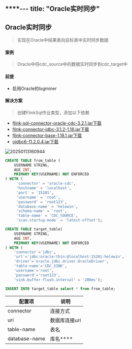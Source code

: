 ****---
title: "Oracle实时同步"
---

## Oracle实时同步

> 实现在Oracle中结果表向目标表中实时同步数据

#### 案例

> Oracle中将cdc_source中的数据实时同步到cdc_target中

#### 前提

- 启用Oracle的logminer

#### 解决方案

> 创建FlinkSql作业类型，添加以下依赖

- [flink-sql-connector-oracle-cdc-3.2.1.jar下载](https://repo1.maven.org/maven2/org/apache/flink/flink-sql-connector-oracle-cdc/3.2.1/flink-sql-connector-oracle-cdc-3.2.1.jar)
- [flink-connector-jdbc-3.1.2-1.18.jar下载](https://repo1.maven.org/maven2/org/apache/flink/flink-connector-jdbc/3.1.2-1.18/flink-connector-jdbc-3.1.2-1.18.jar)
- [flink-connector-base-1.18.1.jar下载](https://repo1.maven.org/maven2/org/apache/flink/flink-connector-base/1.18.1/flink-connector-base-1.18.1.jar)
- [ojdbc6-11.2.0.4.jar下载](https://repo1.maven.org/maven2/com/oracle/database/jdbc/ojdbc6/11.2.0.4/ojdbc6-11.2.0.4.jar)

![20250113160944](https://img.isxcode.com/picgo/20250113160944.png)

```sql
CREATE TABLE from_table (
    USERNAME STRING,
    AGE INT,
    PRIMARY KEY(USERNAME) NOT ENFORCED
) WITH (
     'connector' = 'oracle-cdc',
     'hostname' = 'localhost',
     'port' = '15201',
     'username' = 'root',
     'password' = 'root123',
     'database-name' = 'helowin',
     'schema-name' = 'root',
     'table-name' = 'CDC_SOURCE',
     'scan.startup.mode' = 'latest-offset');

CREATE TABLE target_table(
    USERNAME STRING,
    AGE INT,
    PRIMARY KEY(USERNAME) NOT ENFORCED
) WITH (
    'connector'='jdbc',
    'url'='jdbc:oracle:thin:@localhost:15201:helowin',
    'driver'='oracle.jdbc.driver.OracleDriver',
    'table-name'='CDC_SINK',
    'username'='root',
    'password'='root123',
    'sink.buffer-flush.interval' = '200ms'); 

INSERT INTO target_table select * from from_table;
```

| 配置项                        | 说明       |
|----------------------------|----------|
| connector                  | 连接方式     |
| uri                        | 数据库连接url |
| table-name                     | 表名       |
| database-name                 | 库名****       
